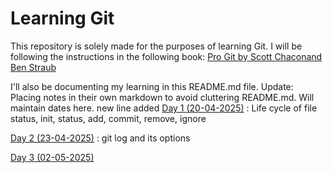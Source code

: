 # Learning Git

This repository is solely made for the purposes of learning Git. I will be following the instructions in the following book:
[Pro Git by Scott Chaconand Ben Straub](https://git-scm.com/book/en/v2)

I'll also be documenting my learning in this README.md file.
Update: Placing notes in their own markdown to avoid cluttering README.md. Will maintain dates here.
new line added 
[Day 1 (20-04-2025)](./Day1.md) : Life cycle of file status, init, status, add, commit, remove, ignore

[Day 2 (23-04-2025)](./Day2.md) : git log and its options


[Day 3 (02-05-2025)](./Day3.md)
